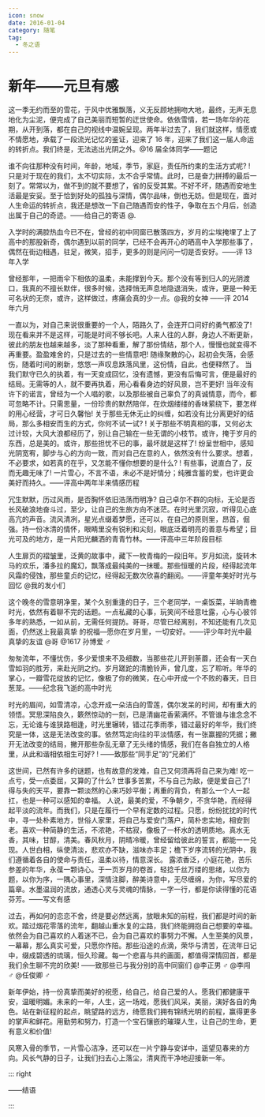 ```yaml
---
icon: snow
date: 2016-01-04
category: 随笔
tag:
  - 冬之语
---
```


# 新年——元旦有感

这一季无约而至的雪花，于风中优雅飘落，义无反顾地拥吻大地，最终，无声无息地化为尘泥，便完成了自己美丽而短暂的迂世使命。依依雪情，若一场年华的花期，从开到落，都在自己的视线中温婉呈现。两年半过去了，我们就这样，情愿或不情愿地，承载了一段流光记忆的鉴证，迎来了 16 年，迎来了我们这一届人命运的转折点。我们终是，无法逃出光阴之外。@16 届全体同学——题记

谁不向往那种没有时间，年龄，地域，季节，家庭，责任所约束的生活方式呢? ! 只是对于现在的我们，太不切实际，太不合乎常情。此时，已是奋力拼搏的最后一刻了。常常以为，做不到的就不要想了，省的反受其累。不好不坏，随遇而安地生活最是安妥。至于恰到好处的孤独与深情，偶尔品味，倒也无妨。但是现在，面对人生命运的转折点，我还是想改一下自己随遇而安的性子，争取在五个月后，创造出属于自己的奇迹。——给自己的寄语 @.

入学时的满腔热血今已不在，曾经的初中同窗已散落四方，岁月的尘埃掩埋了上了高中的那股新奇，偶尔遇到以前的同学，已经不会再开心的晒高中入学那些事了，偶然在街边相遇，驻足，微笑，招手，更多的则是问问一切是否安好。——评 13 年入学

曾经那年，一把雨伞下相依的温柔，未能撑到今天。那个没有等到归人的光阴渡口，我真的不擅长默伴，很多时候，选择悄无声息地隐退消失，或许，更是一种无可名状的无奈，或许，这样做过，疼痛会真的少一点。@我的女神 ——评 2014 年六月

一直以为，对自己来说很重要的一个人，陌路久了，会连开口问好的勇气都没了! 现在看来并不是这样，可能是时间不够长吧。人来人往的人群，身边人不断更新，彼此的朋友也越来越多，淡了那种看重，解了那份情结，那个人，慢慢也就变得不再重要。盈盈难舍的，只是过去的一些情意吧! 随缘聚散的心，起初会失落，会感伤，随着时间的刷新，悠悠一声叹息跌落风里，这份情，自此，也便释然了。
当我们默守已久的执着，有一天变成回忆，没有遗憾，更没有后悔可言，便是最好的结局。无需等的人，就不要再执着，用心看看身边的好风景，岂不更好! 当年没有许下的诺言，曾经为一个人唱的歌，以及那些被自己辜负了的真诚情意，而今，都可忽略不计。只需思量，一份珍贵的默然陪伴，在炊烟缕缕的香味萦绕下，要怎样的用心经营，才可日久馨怡!
关于那些无休无止的纠缠，如若没有比分离更好的结局，那么多相安而生的方式，你何不试一试? ! 关于那些不明真相的事，又何必太过计较，大风大浪都经历了，别让自己输在一些无谓的小枝节。或许，掩于岁月的东西，总是美的。或许，那些担忧不已的事，最坏就是这样了!
纷呈世相中，感知光阴宽宥，脚步与心的方向一致，而对自己在意的人，依然没有什么要求。想着，不必要求，如若真的在乎，又怎能不懂你想要的是什么? ! 有些事，说直白了，反而无趣无味了! 一片雪心，不言不语，未必不是好情分；纯雅含蓄的爱，也许更会美好而持久。——评高中两年半来情感历程

冗生默默，历过风雨，是否胸怀依旧浩荡而明净? 自己卓尔不群的向标，无论是否长风破浪地奋斗过，至少，让自己的生旅方向不迷茫。在时光里沉寂，听得见心底高亢的声音。流风清冽，星光点缀着梦愿，还可以，在自己的原则里，昂首，倔强。持一份冰清的情怀，眼睛里没有锐利和尖刻，眼底泛着明亮的善意与希望；目光可及的地方，是一片阳光麟洒的青青竹林。——评高中三年阶段目标

人生扉页的褶皱里，泛黄的故事中，藏下一枚青梅的一段旧年。岁月如流，旋转木马的欢乐，潘多拉的魔幻，飘落成最纯美的一抹暖。那些恒暖的片段，经得起流年风霜的侵蚀，那些童贞的记忆，经得起无数次欣喜的翻阅。——评童年美好时光与回忆 @我的发小们

这个晚冬的雪意明净里，某个久别重逢的日子，三个老同学，一桌饭菜，半晌青檐时光，依然有着聊不完的话题。一点私藏的心事，玩笑间不经意吐露，心与心彼邻多年的熟悉，一如从前，无需任何提防。哥哥，尽管已经离别，不知还能有几次见面，仍然送上我最真挚
的祝福—愿你在岁月里，一切安好。——评少年时光中最真挚的友谊 @哥 @1617 孙博爱 ♂

匆匆流年，不懂忧伤，多少爱恨来不及细数，当那些花儿开到荼蘼，还会有一天白雪如羽的胜芳，来赴光阴之约。岁月蹉跎的清脆铃声，曾几度，忘了聆听。年华的掌心，一瓣雪花绽放的记忆，像极了你的微笑，在心中开成一个不败的春天，日日葱茏。——纪念我飞逝的高中时光

时光的眉间，如雪清凉，心念开成一朵洁白的雪莲，偶尔发呆的时间，却有重大的领悟。冥思深陷良久，簌然惊动的一刻，已是清幽花香萦满怀。不管谁与谁念念不忘，无论谁与谁狭路相逢，时光里辗转，错过花季雨季，错过最好的年华，我们终究是一体，这是无法改变的事。依然笃定向往的平淡情感，有一张赢握的凭据；撇开无法改变的结局，撇开那些杂乱无章了无头绪的情感，我们在各自独立的人格里，从此和谐相依相生可好? ! ——致那些“同手足”的“兄弟们”

这世间，已然有许多的谜题，也有故意的发难，自己又何须再将自己来为难! 吃一点亏，受一点委屈，又算的了什么? 世事多苦累，不与自己为敌，便是爱自己了! 得与失的天平，要靠一颗淡然的心来巧妙平衡；再重的背负，有那么一个人一起扛，也是一种可以感知的幸福。
人说，最美的爱，不争朝夕，不贪华艳，而经得起平淡的流年。而我们，只是在履行一个早有定数的过程。只愿，纷纷扰扰的时代中，寻一处朴素地方，世俗人家里，将自己与爱安门落户，简朴忠实地，相安到老。喜欢一种简静的生活，不浓艳，不枯寂，像极了一杯水的透明质地。真水无香，其味，甘醇，清美。春风秋月，阴晴冷暖，曾经留给彼此的誓言，都能一一兑现。人世白相，纵使清淡，悲欢亦不缺，滋味亦丰足；檐下岁序流转的光阴中，我们遵循着各自的使命与责任，温柔以待，情意深长。
露浓香泛，小庭花艳，苦乐参差的年华，永葆一颗诗心。于一页岁月的卷首，轻捻千丝万缕的思绪，以你为题，以你为序，一隅心事里，深情注脚，醉美诗意中，无尽缠绵，为你，写尽爱的篇章。水墨温润的流放，通透心灵与灵魂的情脉，一字一行，都是你读得懂的花语芬芳。——写文有感

过去，再如何的恋恋不舍，终是要必然远离，放眼未知的前程，我们都是时间的新欢。踏过烟花零落的流年，翻越山重水复的尘路，我们终能拥抱自己想要的幸福。依然会为自己喜欢的人着迷不已，会为自己喜欢的事努力不懈。人生至美的风景，一幕幕，那么真实可爱，只愿你作陪。那些沿途的点滴，荣华与清苦，在流年日记中，缀成碧透的琉璃，恒久珍藏。每一个悲喜与共的画面，都值得深情回首，都是我们余生聊不完的欣美! ——致那些已与我分别的高中同窗们 @李正男 ♂ @李闯 ♂ @任俊卿 ♂

新年伊始，持一份真挚而美好的祝愿，给自己，给自己爱的人。愿我们都健康平安，温暖明媚。未来的一年，人生，这一场戏，愿我们风采，美丽，演好各自的角色。站在新征程的起点，眺望路的远方，绮愿我们拥有锦绣光明的前程，赢得更多的掌声和鲜花。用勤劳和努力，打造一个宝石镶嵌的璀璨人生，让自己的生命，更有意义和价值!

风寒入骨的季节，一片雪心洁净，还可以在一片宁静与安详中，遥望见春来的方向。风长气静的日子，让我们扫去心上落尘，清爽而干净地迎接新一年。

::: right

——结语

:::
